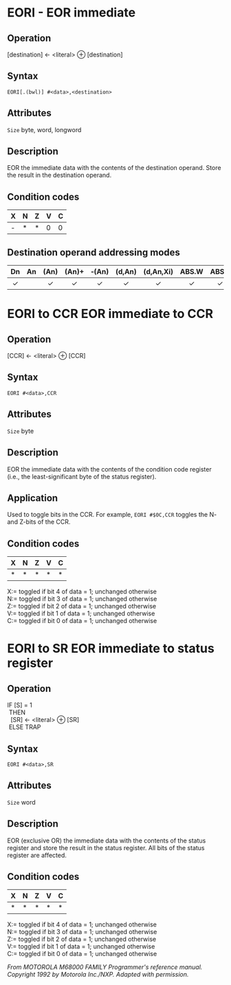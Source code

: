 # EORI - EOR immediate

## Operation
[destination] ← \<literal\> ⊕ [destination]

## Syntax
```assembly
EORI[.(bwl)] #<data>,<destination>
```

## Attributes
`Size` byte, word, longword

## Description
EOR the immediate data with the contents of the destination operand. Store the result in the destination operand.

## Condition codes
|X|N|Z|V|C|
|--|--|--|--|--|
|-|*|*|0|0|

## Destination operand addressing modes
|Dn|An|(An)|(An)+|&#x2011;(An)|(d,An)|(d,An,Xi)|ABS.W|ABS.L|(d,PC)|(d,PC,Xn)|imm|
|:-:|:-:|:-:|:-:|:-:|:-:|:-:|:-:|:-:|:-:|:-:|:-:|
|✓||✓|✓|✓|✓|✓|✓|✓||||

# EORI to CCR EOR immediate to CCR

## Operation
[CCR] ← \<literal\> ⊕ [CCR]

## Syntax
```assembly
EORI #<data>,CCR
```

## Attributes
`Size` byte

## Description
EOR the immediate data with the contents of the condition code register (i.e., the least-significant byte of the status register).

## Application
Used to toggle bits in the CCR. For example, `EORI #$0C,CCR` toggles the N- and Z-bits of the CCR.

## Condition codes
|X|N|Z|V|C|
|--|--|--|--|--|
|*|*|*|*|*|

X:= toggled if bit 4 of data = 1; unchanged otherwise<br/>
N:= toggled if bit 3 of data = 1; unchanged otherwise<br/>
Z:= toggled if bit 2 of data = 1; unchanged otherwise<br/>
V:= toggled if bit 1 of data = 1; unchanged otherwise<br/>
C:= toggled if bit 0 of data = 1; unchanged otherwise<br/>

# EORI to SR EOR immediate to status register

## Operation
IF [S] = 1<br/>
&nbsp;THEN<br/>
&nbsp;&nbsp;[SR] ← \<literal\> ⊕ [SR]<br/>
&nbsp;ELSE TRAP<br/>

## Syntax
```assembly
EORI #<data>,SR
```

## Attributes
`Size` word

## Description
EOR (exclusive OR) the immediate data with the contents of the status register and store the result in the status register. All bits of the status register are affected.

## Condition codes
|X|N|Z|V|C|
|--|--|--|--|--|
|*|*|*|*|*|

X:= toggled if bit 4 of data = 1; unchanged otherwise<br/>
N:= toggled if bit 3 of data = 1; unchanged otherwise<br/>
Z:= toggled if bit 2 of data = 1; unchanged otherwise<br/>
V:= toggled if bit 1 of data = 1; unchanged otherwise<br/>
C:= toggled if bit 0 of data = 1; unchanged otherwise<br/>

*From MOTOROLA M68000 FAMILY Programmer's reference manual. Copyright 1992 by Motorola Inc./NXP. Adapted with permission.*